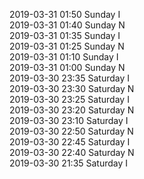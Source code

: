 2019-03-31 01:50 Sunday  I  
2019-03-31 01:40 Sunday  N  
2019-03-31 01:35 Sunday  I  
2019-03-31 01:25 Sunday  N  
2019-03-31 01:10 Sunday  I  
2019-03-31 01:00 Sunday  N  
2019-03-30 23:35 Saturday  I  
2019-03-30 23:30 Saturday  N  
2019-03-30 23:25 Saturday  I  
2019-03-30 23:20 Saturday  N  
2019-03-30 23:10 Saturday  I  
2019-03-30 22:50 Saturday  N  
2019-03-30 22:45 Saturday  I  
2019-03-30 22:40 Saturday  N  
2019-03-30 21:35 Saturday  I  
